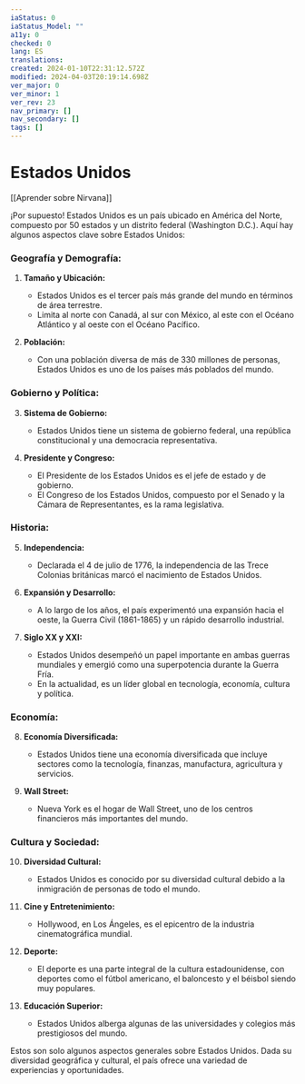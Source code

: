 ```yaml
---
iaStatus: 0
iaStatus_Model: ""
a11y: 0
checked: 0
lang: ES
translations: 
created: 2024-01-10T22:31:12.572Z
modified: 2024-04-03T20:19:14.698Z
ver_major: 0
ver_minor: 1
ver_rev: 23
nav_primary: []
nav_secondary: []
tags: []
---
```

# Estados Unidos

[[Aprender sobre Nirvana]]

¡Por supuesto! Estados Unidos es un país ubicado en América del Norte, compuesto por 50 estados y un distrito federal (Washington D.C.). Aquí hay algunos aspectos clave sobre Estados Unidos:

### Geografía y Demografía:

1. **Tamaño y Ubicación:**
   - Estados Unidos es el tercer país más grande del mundo en términos de área terrestre.
   - Limita al norte con Canadá, al sur con México, al este con el Océano Atlántico y al oeste con el Océano Pacífico.

2. **Población:**
   - Con una población diversa de más de 330 millones de personas, Estados Unidos es uno de los países más poblados del mundo.

### Gobierno y Política:

3. **Sistema de Gobierno:**
   - Estados Unidos tiene un sistema de gobierno federal, una república constitucional y una democracia representativa.

4. **Presidente y Congreso:**
   - El Presidente de los Estados Unidos es el jefe de estado y de gobierno.
   - El Congreso de los Estados Unidos, compuesto por el Senado y la Cámara de Representantes, es la rama legislativa.

### Historia:

5. **Independencia:**
   - Declarada el 4 de julio de 1776, la independencia de las Trece Colonias británicas marcó el nacimiento de Estados Unidos.

6. **Expansión y Desarrollo:**
   - A lo largo de los años, el país experimentó una expansión hacia el oeste, la Guerra Civil (1861-1865) y un rápido desarrollo industrial.

7. **Siglo XX y XXI:**
   - Estados Unidos desempeñó un papel importante en ambas guerras mundiales y emergió como una superpotencia durante la Guerra Fría.
   - En la actualidad, es un líder global en tecnología, economía, cultura y política.

### Economía:

8. **Economía Diversificada:**
   - Estados Unidos tiene una economía diversificada que incluye sectores como la tecnología, finanzas, manufactura, agricultura y servicios.

9. **Wall Street:**
   - Nueva York es el hogar de Wall Street, uno de los centros financieros más importantes del mundo.

### Cultura y Sociedad:

10. **Diversidad Cultural:**
    - Estados Unidos es conocido por su diversidad cultural debido a la inmigración de personas de todo el mundo.

11. **Cine y Entretenimiento:**
    - Hollywood, en Los Ángeles, es el epicentro de la industria cinematográfica mundial.

12. **Deporte:**
    - El deporte es una parte integral de la cultura estadounidense, con deportes como el fútbol americano, el baloncesto y el béisbol siendo muy populares.

13. **Educación Superior:**
    - Estados Unidos alberga algunas de las universidades y colegios más prestigiosos del mundo.

Estos son solo algunos aspectos generales sobre Estados Unidos. Dada su diversidad geográfica y cultural, el país ofrece una variedad de experiencias y oportunidades.
